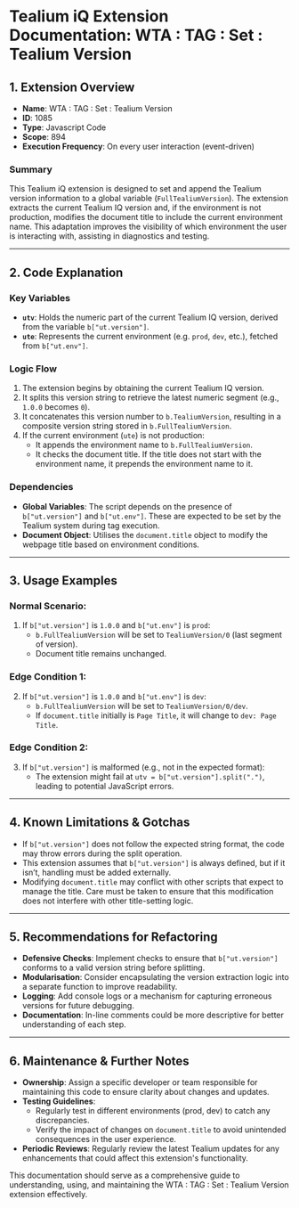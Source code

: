 # Tealium iQ Extension Documentation: WTA : TAG : Set : Tealium Version

## 1. Extension Overview

- **Name**: WTA : TAG : Set : Tealium Version
- **ID**: 1085
- **Type**: Javascript Code
- **Scope**: 894
- **Execution Frequency**: On every user interaction (event-driven)

### Summary
This Tealium iQ extension is designed to set and append the Tealium version information to a global variable (`FullTealiumVersion`). The extension extracts the current Tealium IQ version and, if the environment is not production, modifies the document title to include the current environment name. This adaptation improves the visibility of which environment the user is interacting with, assisting in diagnostics and testing.

---

## 2. Code Explanation

### Key Variables
- **`utv`**: Holds the numeric part of the current Tealium IQ version, derived from the variable `b["ut.version"]`.
- **`ute`**: Represents the current environment (e.g. `prod`, `dev`, etc.), fetched from `b["ut.env"]`.

### Logic Flow
1. The extension begins by obtaining the current Tealium IQ version.
2. It splits this version string to retrieve the latest numeric segment (e.g., `1.0.0` becomes `0`).
3. It concatenates this version number to `b.TealiumVersion`, resulting in a composite version string stored in `b.FullTealiumVersion`.
4. If the current environment (`ute`) is not production:
   - It appends the environment name to `b.FullTealiumVersion`.
   - It checks the document title. If the title does not start with the environment name, it prepends the environment name to it.

### Dependencies
- **Global Variables**: The script depends on the presence of `b["ut.version"]` and `b["ut.env"]`. These are expected to be set by the Tealium system during tag execution.
- **Document Object**: Utilises the `document.title` object to modify the webpage title based on environment conditions.

---

## 3. Usage Examples

### Normal Scenario:
1. If `b["ut.version"]` is `1.0.0` and `b["ut.env"]` is `prod`:
   - `b.FullTealiumVersion` will be set to `TealiumVersion/0` (last segment of version).
   - Document title remains unchanged.

### Edge Condition 1:
2. If `b["ut.version"]` is `1.0.0` and `b["ut.env"]` is `dev`:
   - `b.FullTealiumVersion` will be set to `TealiumVersion/0/dev`.
   - If `document.title` initially is `Page Title`, it will change to `dev: Page Title`.

### Edge Condition 2:
3. If `b["ut.version"]` is malformed (e.g., not in the expected format):
   - The extension might fail at `utv = b["ut.version"].split(".")`, leading to potential JavaScript errors.

---

## 4. Known Limitations & Gotchas

- If `b["ut.version"]` does not follow the expected string format, the code may throw errors during the split operation.
- This extension assumes that `b["ut.version"]` is always defined, but if it isn’t, handling must be added externally.
- Modifying `document.title` may conflict with other scripts that expect to manage the title. Care must be taken to ensure that this modification does not interfere with other title-setting logic.

---

## 5. Recommendations for Refactoring

- **Defensive Checks**: Implement checks to ensure that `b["ut.version"]` conforms to a valid version string before splitting.
- **Modularisation**: Consider encapsulating the version extraction logic into a separate function to improve readability.
- **Logging**: Add console logs or a mechanism for capturing erroneous versions for future debugging.
- **Documentation**: In-line comments could be more descriptive for better understanding of each step.

---

## 6. Maintenance & Further Notes

- **Ownership**: Assign a specific developer or team responsible for maintaining this code to ensure clarity about changes and updates.
- **Testing Guidelines**:
  - Regularly test in different environments (prod, dev) to catch any discrepancies.
  - Verify the impact of changes on `document.title` to avoid unintended consequences in the user experience.
- **Periodic Reviews**: Regularly review the latest Tealium updates for any enhancements that could affect this extension's functionality.

This documentation should serve as a comprehensive guide to understanding, using, and maintaining the WTA : TAG : Set : Tealium Version extension effectively.